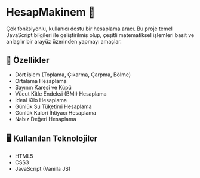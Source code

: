 # HesapMakinem 🧮

Çok fonksiyonlu, kullanıcı dostu bir hesaplama aracı. Bu proje temel JavaScript bilgileri ile geliştirilmiş olup, çeşitli matematiksel işlemleri basit ve anlaşılır bir arayüz üzerinden yapmayı amaçlar.

## 🚀 Özellikler

- Dört işlem (Toplama, Çıkarma, Çarpma, Bölme)
- Ortalama Hesaplama
- Sayının Karesi ve Küpü
- Vücut Kitle Endeksi (BMI) Hesaplama
- İdeal Kilo Hesaplama
- Günlük Su Tüketimi Hesaplama
- Günlük Kalori İhtiyacı Hesaplama
- Nabız Değeri Hesaplama

## 🖥️ Kullanılan Teknolojiler

- HTML5
- CSS3
- JavaScript (Vanilla JS)
